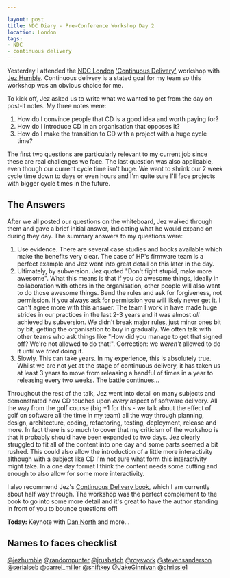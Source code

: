 ```yaml
---

layout: post
title: NDC Diary - Pre-Conference Workshop Day 2 
location: London
tags:
- NDC
- continuous delivery
---
```


Yesterday I attended the [NDC London](http://ndc-london.com/) ['Continuous Delivery'](http://www.ndc-london.com/pre-conference-workshop/continuous-delivery-workshop/1043) workshop with [Jez Humble](https://twitter.com/jezhumble). Continuous delivery is a stated goal for my team so this workshop was an obvious choice for me.

To kick off, Jez asked us to write what we wanted to get from the day on post-it notes. My three notes were:

1. How do I convince people that CD is a good idea and worth paying for?
1. How do I introduce CD in an organisation that opposes it?
1. How do I make the transition to CD with a project with a huge cycle time?
 
The first two questions are particularly relevant to my current job since these are real challenges we face. The last question was also applicable, even though our current cycle time isn't huge. We want to shrink our 2 week cycle time down to days or even hours and I'm quite sure I'll face projects with bigger cycle times in the future.

<!--excerpt-->

## The Answers ##

After we all posted our questions on the whiteboard, Jez walked through them and gave a brief initial answer, indicating what he would expand on during they day. The summary answers to my questions were:

1. Use evidence. There are several case studies and books available which make the benefits very clear. The case of HP's firmware team is a perfect example and Jez went into great detail on this later in the day.
1. Ultimately, by subversion. Jez quoted "Don't fight stupid, make more awesome". What this means is that if you do awesome things, ideally in collaboration with others in the organisation, other people will also want to do those awesome things. Bend the rules and ask for forgiveness, not permission. If you always ask for permission you will likely never get it. I can't agree more with this answer. The team I work in have made huge strides in our practices in the last 2-3 years and it was almost *all* achieved by subversion. We didn't break major rules, just minor ones bit by bit, getting the organisation to buy in gradually. We often talk with other teams who ask things like "How did you manage to get that signed off? We're not allowed to do that!". Correction: we *weren't* allowed to do it until we *tried* doing it.
1. Slowly. This can take years. In my experience, this is absolutely true. Whilst we are not yet at the stage of continuous delivery, it has taken us at least 3 years to move from releasing a handful of times in a year to releasing every two weeks. The battle continues...

Throughout the rest of the talk, Jez went into detail on many subjects and demonstrated how CD touches upon *every* aspect of software delivery. All the way from the golf course (big +1 for this - we talk about the effect of golf on software all the time in my team) all the way through planning, design, architecture, coding, refactoring, testing, deployment, release and more. In fact there is so much to cover that my criticism of the workshop is that it probably should have been expanded to two days. Jez clearly struggled to fit all of the content into one day and some parts seemed a bit rushed. This could also allow the introduction of a little more interactivity although with a subject like CD I'm not sure what form this interactivity might take. In a one day format I think the content needs some cutting and enough to also allow for some more interactivity.

I also recommend Jez's [Continuous Delivery book](http://www.amazon.co.uk/Continuous-Delivery-Deployment-Automation-Addison-Wesley/dp/0321601912), which I am currently about half way through. The workshop was the perfect complement to the book to go into some more detail and it's great to have the author standing in front of you to bounce questions off!    

**Today:** Keynote with [Dan North](https://twitter.com/tastapod) and more...

## Names to faces checklist

[@jezhumble](https://twitter.com/jezhumble) [@randompunter](https://twitter.com/randompunter) [@jrusbatch](https://twitter.com/jrusbatch) [@roysvork](https://twitter.com/roysvork) [@stevensanderson](https://twitter.com/stevensanderson) [@serialseb](https://twitter.com/serialseb) [@darrel_miller](https://twitter.com/darrel_miller) [@shiftkey](https://twitter.com/shiftkey) [@JakeGinnivan](https://twitter.com/JakeGinnivan) [@chrissie1](https://twitter.com/chrissie1)